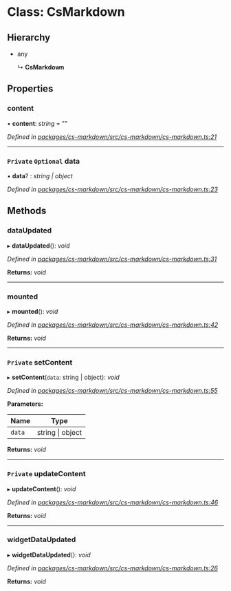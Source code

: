 # Class: CsMarkdown

## Hierarchy

* any

  ↳ **CsMarkdown**

## Properties

###  content

• **content**: *string* = ""

*Defined in [packages/cs-markdown/src/cs-markdown/cs-markdown.ts:21](https://github.com/TNOCS/csnext/blob/34474da7/packages/cs-markdown/src/cs-markdown/cs-markdown.ts#L21)*

___

### `Private` `Optional` data

• **data**? : *string | object*

*Defined in [packages/cs-markdown/src/cs-markdown/cs-markdown.ts:23](https://github.com/TNOCS/csnext/blob/34474da7/packages/cs-markdown/src/cs-markdown/cs-markdown.ts#L23)*

## Methods

###  dataUpdated

▸ **dataUpdated**(): *void*

*Defined in [packages/cs-markdown/src/cs-markdown/cs-markdown.ts:31](https://github.com/TNOCS/csnext/blob/34474da7/packages/cs-markdown/src/cs-markdown/cs-markdown.ts#L31)*

**Returns:** *void*

___

###  mounted

▸ **mounted**(): *void*

*Defined in [packages/cs-markdown/src/cs-markdown/cs-markdown.ts:42](https://github.com/TNOCS/csnext/blob/34474da7/packages/cs-markdown/src/cs-markdown/cs-markdown.ts#L42)*

**Returns:** *void*

___

### `Private` setContent

▸ **setContent**(`data`: string | object): *void*

*Defined in [packages/cs-markdown/src/cs-markdown/cs-markdown.ts:55](https://github.com/TNOCS/csnext/blob/34474da7/packages/cs-markdown/src/cs-markdown/cs-markdown.ts#L55)*

**Parameters:**

Name | Type |
------ | ------ |
`data` | string &#124; object |

**Returns:** *void*

___

### `Private` updateContent

▸ **updateContent**(): *void*

*Defined in [packages/cs-markdown/src/cs-markdown/cs-markdown.ts:46](https://github.com/TNOCS/csnext/blob/34474da7/packages/cs-markdown/src/cs-markdown/cs-markdown.ts#L46)*

**Returns:** *void*

___

###  widgetDataUpdated

▸ **widgetDataUpdated**(): *void*

*Defined in [packages/cs-markdown/src/cs-markdown/cs-markdown.ts:26](https://github.com/TNOCS/csnext/blob/34474da7/packages/cs-markdown/src/cs-markdown/cs-markdown.ts#L26)*

**Returns:** *void*
